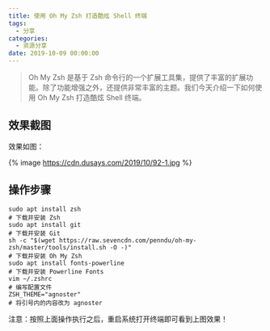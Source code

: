 ```yaml
---
title: 使用 Oh My Zsh 打造酷炫 Shell 终端
tags:
  - 分享
categories:
  - 资源分享
date: 2019-10-09 00:00:00
---
```


> Oh My Zsh 是基于 Zsh 命令行的一个扩展工具集，提供了丰富的扩展功能。除了功能增强之外，还提供非常丰富的主题。我们今天介绍一下如何使用 Oh My Zsh 打造酷炫 Shell 终端。

<!-- more -->

## 效果截图

效果如图：

{% image https://cdn.dusays.com/2019/10/92-1.jpg %}

## 操作步骤

```
sudo apt install zsh
# 下载并安装 Zsh
sudo apt install git
# 下载并安装 Git
sh -c "$(wget https://raw.sevencdn.com/penndu/oh-my-zsh/master/tools/install.sh -O -)"
# 下载并安装 Oh My Zsh
sudo apt install fonts-powerline
# 下载并安装 Powerline Fonts
vim ~/.zshrc
# 编写配置文件
ZSH_THEME="agnoster"
# 将引号内的内容改为 agnoster
```

注意：按照上面操作执行之后，重启系统打开终端即可看到上图效果！